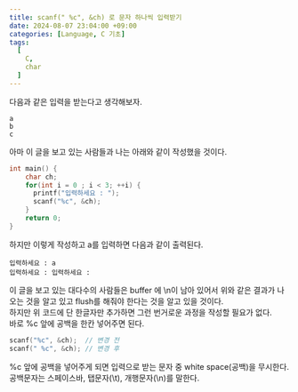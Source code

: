 ```yaml
---
title: scanf(" %c", &ch) 로 문자 하나씩 입력받기
date: 2024-08-07 23:04:00 +09:00
categories: [Language, C 기초]
tags:
  [
    C,
    char
  ]
---
```


다음과 같은 입력을 받는다고 생각해보자.
```
a
b
c
```
아마 이 글을 보고 있는 사람들과 나는 아래와 같이 작성했을 것이다.

```c
int main() {
    char ch;
    for(int i = 0 ; i < 3; ++i) {
      printf("입력하세요 : ");
      scanf("%c", &ch);
    }
    return 0;
}
```
하지만 이렇게 작성하고 a를 입력하면 다음과 같이 출력된다.

```
입력하세요 : a
입력하세요 : 입력하세요 :
```

이 글을 보고 있는 대다수의 사람들은 buffer 에 \n이 남아 있어서 위와 같은 결과가 나오는 것을 알고 있고 flush를 해줘야 한다는 것을 알고 있을 것이다.<br>
하지만 위 코드에 단 한글자만 추가하면  그런 번거로운 과정을 작성할 필요가 없다.<br>
바로 %c 앞에 공백을 한칸 넣어주면 된다.<br>

```c
scanf("%c", &ch);  // 변경 전
scanf(" %c", &ch); // 변경 후
```
%c 앞에 공백을 넣어주게 되면 입력으로 받는 문자 중 white space(공백)을 무시한다. 공백문자는 스페이스바, 탭문자(\t), 개행문자(\n)를 말한다.<br>
